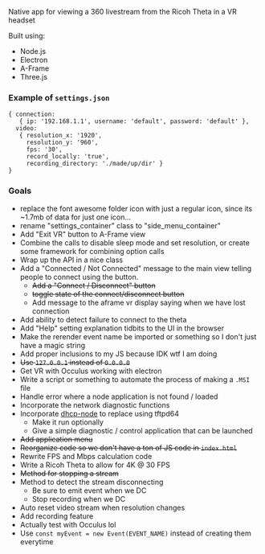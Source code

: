 Native app for viewing a 360 livestream from the Ricoh Theta in a VR headset

Built using:

* Node.js
* Electron
* A-Frame
* Three.js

### Example of `settings.json`

```
{ connection:
   { ip: '192.168.1.1', username: 'default', password: 'default' },
  video:
   { resolution_x: '1920',
     resolution_y: '960',
     fps: '30',
     record_locally: 'true',
     recording_directory: './made/up/dir' } 
}
```


### Goals

* replace the font awesome folder icon with just a regular icon, since its 
  ~1.7mb of data for just one icon...
* rename "settings_container" class to "side_menu_container" 
* Add "Exit VR" button to A-Frame view
* Combine the calls to disable sleep mode and set resolution, or create some
  framework for combining option calls
* Wrap up the API in a nice class
* Add a "Connected / Not Connected" message to the main view telling people to 
  connect using the button.
    * ~~Add a "Connect / Disconnect" button~~ 
    * ~~toggle state of the connect/disconnect button~~
    * Add message to the aframe vr display saying when we have lost connection
* Add ability to detect failure to connect to the theta 
* Add "Help" setting explanation tidbits to the UI in the browser
* Make the rerender event name be imported or something so I don't just have a magic
string
* Add proper inclusions to my JS because IDK wtf I am doing 
* ~~Use `127.0.0.1` instead of `0.0.0.0`~~
* Get VR with Occulus working with electron
* Write a script or something to automate the process of making a `.MSI` file
* Handle error where a node application is not found / loaded
* Incorporate the network diagnostic functions
* Incorporate [dhcp-node](https://github.com/infusion/node-dhcp) to replace using tftpd64
   * Make it run optionally
   * Give a simple diagnostic / control application that can be launched
* ~~Add application menu~~
* ~~Reorganize code so we don't have a ton of JS code in `index.html`~~
* Rewrite FPS and Mbps calculation code
* Write a Ricoh Theta to allow for 4K @ 30 FPS
* ~~Method for stopping a stream~~
* Method to detect the stream disconnecting
    * Be sure to emit event when we DC
    * Stop recording when we DC
* Auto reset video stream when resolution changes
* Add recording feature
* Actually test with Occulus lol
* Use `const myEvent = new Event(EVENT_NAME)` instead of creating them everytime
